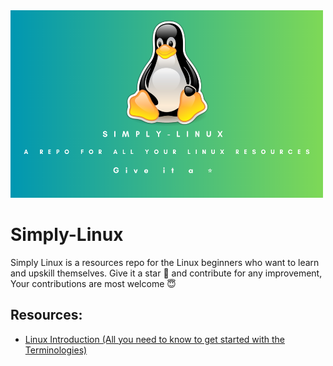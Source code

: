 <img src="SIMPLY-LINUX.png" width="500" height="300" />

# Simply-Linux
Simply Linux is a resources repo for the Linux beginners who want to learn and upskill themselves. Give it a star 🌟 and contribute for any improvement, Your contributions are most welcome 😇 

## Resources:
- [Linux Introduction (All you need to know to get started with the Terminologies)](https://satyams.hashnode.dev/linux-prelude-and-some-basic-terminologies) 
